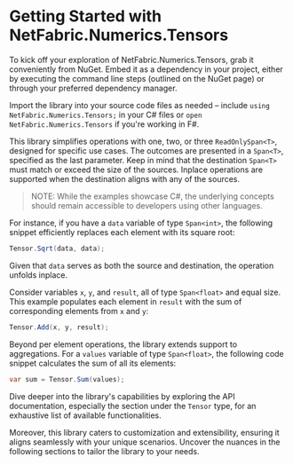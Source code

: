 # Getting Started with NetFabric.Numerics.Tensors

To kick off your exploration of NetFabric.Numerics.Tensors, grab it conveniently from NuGet. Embed it as a dependency in your project, either by executing the command line steps (outlined on the NuGet page) or through your preferred dependency manager.

Import the library into your source code files as needed – include `using NetFabric.Numerics.Tensors;` in your C# files or `open NetFabric.Numerics.Tensors` if you're working in F#.

This library simplifies operations with one, two, or three `ReadOnlySpan<T>`, designed for specific use cases. The outcomes are presented in a `Span<T>`, specified as the last parameter. Keep in mind that the destination `Span<T>` must match or exceed the size of the sources. Inplace operations are supported when the destination aligns with any of the sources.

> NOTE: While the examples showcase C#, the underlying concepts should remain accessible to developers using other languages.

For instance, if you have a `data` variable of type `Span<int>`, the following snippet efficiently replaces each element with its square root:

```csharp
Tensor.Sqrt(data, data);
```

Given that `data` serves as both the source and destination, the operation unfolds inplace.

Consider variables `x`, `y`, and `result`, all of type `Span<float>` and equal size. This example populates each element in `result` with the sum of corresponding elements from `x` and `y`:

```csharp
Tensor.Add(x, y, result);
```

Beyond per element operations, the library extends support to aggregations. For a `values` variable of type `Span<float>`, the following code snippet calculates the sum of all its elements:

```csharp
var sum = Tensor.Sum(values);
```

Dive deeper into the library's capabilities by exploring the API documentation, especially the section under the `Tensor` type, for an exhaustive list of available functionalities.

Moreover, this library caters to customization and extensibility, ensuring it aligns seamlessly with your unique scenarios. Uncover the nuances in the following sections to tailor the library to your needs.